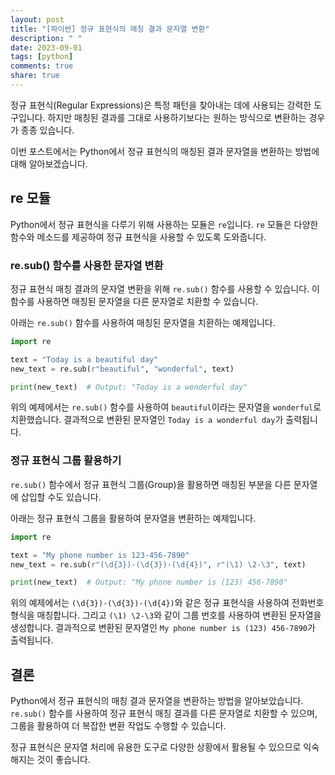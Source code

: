 ```yaml
---
layout: post
title: "[파이썬] 정규 표현식의 매칭 결과 문자열 변환"
description: " "
date: 2023-09-01
tags: [python]
comments: true
share: true
---
```


정규 표현식(Regular Expressions)은 특정 패턴을 찾아내는 데에 사용되는 강력한 도구입니다. 하지만 매칭된 결과를 그대로 사용하기보다는 원하는 방식으로 변환하는 경우가 종종 있습니다. 

이번 포스트에서는 Python에서 정규 표현식의 매칭된 결과 문자열을 변환하는 방법에 대해 알아보겠습니다.

## re 모듈

Python에서 정규 표현식을 다루기 위해 사용하는 모듈은 `re`입니다. `re` 모듈은 다양한 함수와 메소드를 제공하여 정규 표현식을 사용할 수 있도록 도와줍니다.

### re.sub() 함수를 사용한 문자열 변환

정규 표현식 매칭 결과의 문자열 변환을 위해 `re.sub()` 함수를 사용할 수 있습니다. 이 함수를 사용하면 매칭된 문자열을 다른 문자열로 치환할 수 있습니다.

아래는 `re.sub()` 함수를 사용하여 매칭된 문자열을 치환하는 예제입니다.

```python
import re

text = "Today is a beautiful day"
new_text = re.sub(r"beautiful", "wonderful", text)

print(new_text)  # Output: "Today is a wonderful day"
```

위의 예제에서는 `re.sub()` 함수를 사용하여 `beautiful`이라는 문자열을 `wonderful`로 치환했습니다. 결과적으로 변환된 문자열인 `Today is a wonderful day`가 출력됩니다.

### 정규 표현식 그룹 활용하기

`re.sub()` 함수에서 정규 표현식 그룹(Group)을 활용하면 매칭된 부분을 다른 문자열에 삽입할 수도 있습니다.

아래는 정규 표현식 그룹을 활용하여 문자열을 변환하는 예제입니다.

```python
import re

text = "My phone number is 123-456-7890"
new_text = re.sub(r"(\d{3})-(\d{3})-(\d{4})", r"(\1) \2-\3", text)

print(new_text)  # Output: "My phone number is (123) 456-7890"
```
위의 예제에서는 `(\d{3})-(\d{3})-(\d{4})`와 같은 정규 표현식을 사용하여 전화번호 형식을 매칭합니다. 그리고 `(\1) \2-\3`와 같이 그룹 번호를 사용하여 변환된 문자열을 생성합니다. 결과적으로 변환된 문자열인 `My phone number is (123) 456-7890`가 출력됩니다.

## 결론

Python에서 정규 표현식의 매칭 결과 문자열을 변환하는 방법을 알아보았습니다. `re.sub()` 함수를 사용하여 정규 표현식 매칭 결과를 다른 문자열로 치환할 수 있으며, 그룹을 활용하여 더 복잡한 변환 작업도 수행할 수 있습니다.

정규 표현식은 문자열 처리에 유용한 도구로 다양한 상황에서 활용될 수 있으므로 익숙해지는 것이 좋습니다.